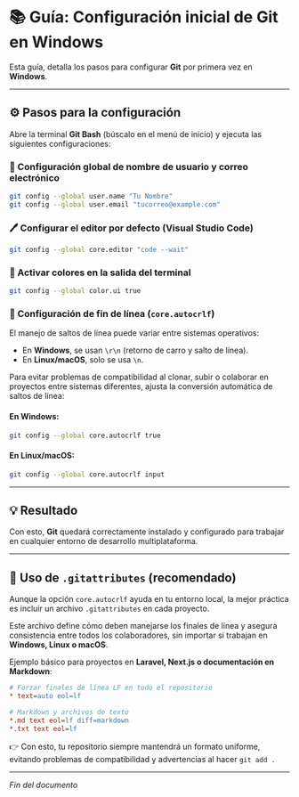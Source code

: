 # 📚 Guía: Configuración inicial de Git en Windows

Esta guía, detalla los pasos para configurar **Git** por primera vez en **Windows**.

---

## ⚙️ Pasos para la configuración

Abre la terminal **Git Bash** (búscalo en el menú de inicio) y ejecuta las siguientes configuraciones:

### 🧑‍ Configuración global de nombre de usuario y correo electrónico

```bash
git config --global user.name "Tu Nombre"
git config --global user.email "tucorreo@example.com"
```

### 🖊️ Configurar el editor por defecto (Visual Studio Code)

```bash
git config --global core.editor "code --wait"
```

### 🌈 Activar colores en la salida del terminal

```bash
git config --global color.ui true
```

### 🧱 Configuración de fin de línea (`core.autocrlf`)

El manejo de saltos de línea puede variar entre sistemas operativos:

* En **Windows**, se usan `\r\n` (retorno de carro y salto de línea).
* En **Linux/macOS**, solo se usa `\n`.

Para evitar problemas de compatibilidad al clonar, subir o colaborar en proyectos entre sistemas diferentes, ajusta la conversión automática de saltos de línea:

#### En **Windows**:

```bash
git config --global core.autocrlf true
```

#### En **Linux/macOS**:

```bash
git config --global core.autocrlf input
```

---

## 💡 Resultado

Con esto, **Git** quedará correctamente instalado y configurado para trabajar en cualquier entorno de desarrollo multiplataforma.

---

## 📄 Uso de `.gitattributes` (recomendado)

Aunque la opción `core.autocrlf` ayuda en tu entorno local, la mejor práctica es incluir un archivo `.gitattributes` en cada proyecto.

Este archivo define cómo deben manejarse los finales de línea y asegura consistencia entre todos los colaboradores, sin importar si trabajan en **Windows, Linux o macOS**.

Ejemplo básico para proyectos en **Laravel, Next.js o documentación en Markdown**:

```ini
# Forzar finales de línea LF en todo el repositorio
* text=auto eol=lf

# Markdown y archivos de texto
*.md text eol=lf diff=markdown
*.txt text eol=lf
```

👉 Con esto, tu repositorio siempre mantendrá un formato uniforme, evitando problemas de compatibilidad y advertencias al hacer `git add .`

---

*Fin del documento*
